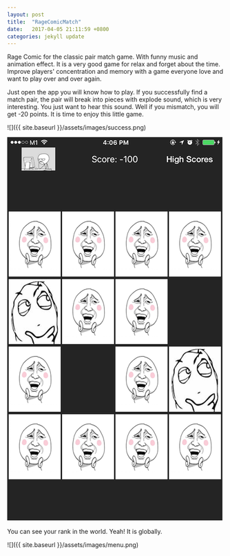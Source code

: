 ```yaml
---
layout: post
title:  "RageComicMatch"
date:   2017-04-05 21:11:59 +0800
categories: jekyll update
---
```

Rage Comic for the classic pair match game.
With funny music and animation effect. It is a very good game for relax and forget about the time.
Improve players' concentration and memory with a game everyone love and want to play over and over again.

Just open the app you will know how to play. If you successfully find a match pair, the pair will break into pieces with explode sound, which is very interesting. You just want to hear this sound. Well if you mismatch, you will get -20 points. It is time to enjoy this little game.

![]({{ site.baseurl }}/assets/images/success.png)

![](https://raw.githubusercontent.com/sunnyjoe/sunny-app.github.io/master/assets/images/full.PNG)

You can see your rank in the world. Yeah! It is globally.

![]({{ site.baseurl }}/assets/images/menu.png)
